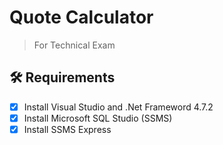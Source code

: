 # Quote Calculator
>For Technical Exam

## :hammer_and_wrench: Requirements
- [x] Install Visual Studio and .Net Frameword 4.7.2
- [x] Install Microsoft SQL Studio (SSMS)
- [x] Install SSMS Express

